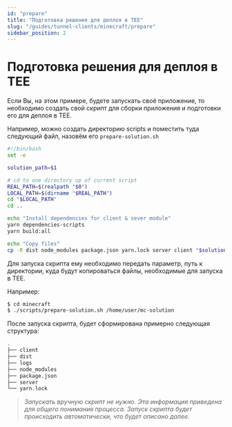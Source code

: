 ```yaml
---
id: "prepare"
title: "Подготовка решения для деплоя в TEE"
slug: "/guides/tunnel-clients/minecraft/prepare"
sidebar_position: 2
---
```


# Подготовка решения для деплоя в TEE

Если Вы, на этом примере, будете запускать своё приложение, то необходимо создать свой скрипт для сборки приложения и подготовки его для деплоя в TEE.

Например, можно создать директорию scripts и поместить туда следующий файл, назовём его `prepare-solution.sh`

```bash
#!/bin/bash
set -e

solution_path=$1

# cd to one directory up of current script
REAL_PATH=$(realpath "$0")
LOCAL_PATH=$(dirname "$REAL_PATH")
cd "$LOCAL_PATH"
cd ..

echo "Install dependencies for client & sever module"
yarn dependencies-scripts
yarn build:all

echo "Copy files"
cp -R dist node_modules package.json yarn.lock server client "$solution_path"
```

Для запуска скрипта ему необходимо передать параметр, путь к директории, куда будут копироваться файлы, необходимые для запуска в TEE.

Например:

```bash
$ cd minecraft
$ ./scripts/prepare-solution.sh /home/user/mc-solution
```

После запуска скрипта, будет сформирована примерно следующая структура:

```bash
.
├── client
├── dist
├── logs
├── node_modules
├── package.json
├── server
└── yarn.lock
```

> _Запускать вручную скрипт не нужно. Эта информация приведена для общего понимания процесса. Запуск скрипта будет происходить автоматически, что будет описано далее._
